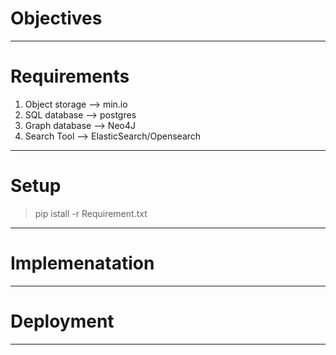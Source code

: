 # Objectives

---
# Requirements
1. Object storage --> min.io
2. SQL database --> postgres
3. Graph database --> Neo4J
4. Search Tool --> ElasticSearch/Opensearch

---

# Setup

>pip istall -r Requirement.txt
----
# Implemenatation

---
# Deployment

---
